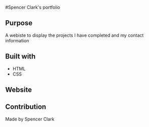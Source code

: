 #Spencer Clark's portfolio 

## Purpose 
A webiste to display the projects I have completed and my contact information 

## Built with 
* HTML
* CSS 

## Website 


## Contribution 
Made by Spencer Clark 
